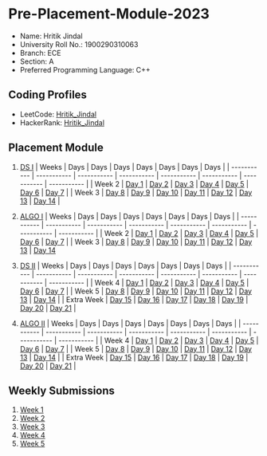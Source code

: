 # Pre-Placement-Module-2023

- Name: Hritik Jindal
- University Roll No.: 1900290310063
- Branch: ECE
- Section: A
- Preferred Programming Language: C++

## Coding Profiles
- LeetCode: [Hritik_Jindal](https://leetcode.com/Hritik_02/)
- HackerRank: [Hritik_Jindal](https://www.hackerrank.com/hritikjindal2002)

## Placement Module
1. [DS I](https://github.com/Hritik-Jindal/Pre-Placement-Module-2023/tree/main/DS%20I)
    | Weeks | Days | Days | Days | Days | Days | Days | Days |
    | ----------- | ----------- | ----------- | ----------- | ----------- | ----------- | ----------- | ----------- | 
    | Week 2 | [Day 1](https://github.com/Hritik-Jindal/Pre-Placement-Module-2023/tree/main/DS%20I/Day%201) | [Day 2](https://github.com/Hritik-Jindal/Pre-Placement-Module-2023/tree/main/DS%20I/Day%202) | [Day 3](https://github.com/Hritik-Jindal/Pre-Placement-Module-2023/tree/main/DS%20I/Day%203) | [Day 4](https://github.com/Hritik-Jindal/Pre-Placement-Module-2023/tree/main/DS%20I/Day%204) | [Day 5](https://github.com/Hritik-Jindal/Pre-Placement-Module-2023/tree/main/DS%20I/Day%205) | [Day 6](https://github.com/Hritik-Jindal/Pre-Placement-Module-2023/tree/main/DS%20I/Day%206) | [Day 7](https://github.com/Hritik-Jindal/Pre-Placement-Module-2023/tree/main/DS%20I/Day%207) |
    | Week 3 | [Day 8](https://github.com/Hritik-Jindal/Pre-Placement-Module-2023/tree/main/DS%20I/Day%208) | [Day 9](https://github.com/Hritik-Jindal/Pre-Placement-Module-2023/tree/main/DS%20I/Day%209) | [Day 10](https://github.com/Hritik-Jindal/Pre-Placement-Module-2023/tree/main/DS%20I/Day%2010) | [Day 11](https://github.com/Hritik-Jindal/Pre-Placement-Module-2023/tree/main/DS%20I/Day%2011) | [Day 12](https://github.com/Hritik-Jindal/Pre-Placement-Module-2023/tree/main/DS%20I/Day%2012) | [Day 13](https://github.com/Hritik-Jindal/Pre-Placement-Module-2023/tree/main/DS%20I/Day%2013) | [Day 14](https://github.com/Hritik-Jindal/Pre-Placement-Module-2023/tree/main/DS%20I/Day%2014) |
    
2. [ALGO I](https://github.com/Hritik-Jindal/Pre-Placement-Module-2023/tree/main/ALGO%20I)
    | Weeks | Days | Days | Days | Days | Days | Days | Days |
    | ----------- | ----------- | ----------- | ----------- | ----------- | ----------- | ----------- | ----------- |
    | Week 2 | [Day 1](https://github.com/Hritik-Jindal/Pre-Placement-Module-2023/tree/main/ALGO%20I/Day%201) | [Day 2](https://github.com/Hritik-Jindal/Pre-Placement-Module-2023/tree/main/ALGO%20I/Day%202) | [Day 3](https://github.com/Hritik-Jindal/Pre-Placement-Module-2023/tree/main/ALGO%20I/Day%203) | [Day 4](https://github.com/Hritik-Jindal/Pre-Placement-Module-2023/tree/main/ALGO%20I/Day%204) | [Day 5](https://github.com/Hritik-Jindal/Pre-Placement-Module-2023/tree/main/ALGO%20I/Day%205) | [Day 6](https://github.com/Hritik-Jindal/Pre-Placement-Module-2023/tree/main/ALGO%20I/Day%206) | [Day 7](https://github.com/Hritik-Jindal/Pre-Placement-Module-2023/tree/main/ALGO%20I/Day%207) |
    | Week 3 | [Day 8](https://github.com/Hritik-Jindal/Pre-Placement-Module-2023/tree/main/ALGO%20I/Day%208) | [Day 9](https://github.com/Hritik-Jindal/Pre-Placement-Module-2023/tree/main/ALGO%20I/Day%209) | [Day 10](https://github.com/Hritik-Jindal/Pre-Placement-Module-2023/tree/main/ALGO%20I/Day%2010) | [Day 11](https://github.com/Hritik-Jindal/Pre-Placement-Module-2023/tree/main/ALGO%20I/Day%2011) | [Day 12](https://github.com/Hritik-Jindal/Pre-Placement-Module-2023/tree/main/ALGO%20I/Day%2012) | [Day 13](https://github.com/Hritik-Jindal/Pre-Placement-Module-2023/tree/main/ALGO%20I/Day%2013) | [Day 14](https://github.com/Hritik-Jindal/Pre-Placement-Module-2023/tree/main/ALGO%20I/Day%2014)  
    
3. [DS II](https://github.com/Hritik-Jindal/Pre-Placement-Module-2023/tree/main/DS%20II)
    | Weeks | Days | Days | Days | Days | Days | Days | Days |
    | ----------- | ----------- | ----------- | ----------- | ----------- | ----------- | ----------- | ----------- |
    | Week 4 | [Day 1](https://github.com/Hritik-Jindal/Pre-Placement-Module-2023/tree/main/DS%20II/Day%201) | [Day 2](https://github.com/Hritik-Jindal/Pre-Placement-Module-2023/tree/main/DS%20II/Day%202) | [Day 3](https://github.com/Hritik-Jindal/Pre-Placement-Module-2023/tree/main/DS%20II/Day%203) | [Day 4](https://github.com/Hritik-Jindal/Pre-Placement-Module-2023/tree/main/DS%20II/Day%204) | [Day 5](https://github.com/Hritik-Jindal/Pre-Placement-Module-2023/tree/main/DS%20II/Day%205) | [Day 6](https://github.com/Hritik-Jindal/Pre-Placement-Module-2023/tree/main/DS%20II/Day%206) | [Day 7](https://github.com/Hritik-Jindal/Pre-Placement-Module-2023/tree/main/DS%20II/Day%207) | 
    | Week 5 | [Day 8](https://github.com/Hritik-Jindal/Pre-Placement-Module-2023/tree/main/DS%20II/Day%208) | [Day 9](https://github.com/Hritik-Jindal/Pre-Placement-Module-2023/tree/main/DS%20II/Day%209) | [Day 10](https://github.com/Hritik-Jindal/Pre-Placement-Module-2023/tree/main/DS%20II/Day%2010) | [Day 11](https://github.com/Hritik-Jindal/Pre-Placement-Module-2023/tree/main/DS%20II/Day%2011) | [Day 12](https://github.com/Hritik-Jindal/Pre-Placement-Module-2023/tree/main/DS%20II/Day%2012) | [Day 13](https://github.com/Hritik-Jindal/Pre-Placement-Module-2023/tree/main/DS%20II/Day%2013) | [Day 14](https://github.com/Hritik-Jindal/Pre-Placement-Module-2023/tree/main/DS%20II/Day%2014) |
    | Extra Week | [Day 15](https://github.com/Hritik-Jindal/Pre-Placement-Module-2023/tree/main/DS%20II/Day%2015) | [Day 16](https://github.com/Hritik-Jindal/Pre-Placement-Module-2023/tree/main/DS%20II/Day%2016) | [Day 17](https://github.com/Hritik-Jindal/Pre-Placement-Module-2023/tree/main/DS%20II/Day%2017) | [Day 18](https://github.com/Hritik-Jindal/Pre-Placement-Module-2023/tree/main/DS%20II/Day%2018) | [Day 19](https://github.com/Hritik-Jindal/Pre-Placement-Module-2023/tree/main/DS%20II/Day%2019) | [Day 20](https://github.com/Hritik-Jindal/Pre-Placement-Module-2023/tree/main/DS%20II/Day%2020) | [Day 21](https://github.com/Hritik-Jindal/Pre-Placement-Module-2023/tree/main/DS%20II/Day%2021) |
    
4. [ALGO II](https://github.com/Hritik-Jindal/Pre-Placement-Module-2023/tree/main/ALGO%20II)
    | Weeks | Days | Days | Days | Days | Days | Days | Days |
    | ----------- | ----------- | ----------- | ----------- | ----------- | ----------- | ----------- | ----------- |
    | Week 4 | [Day 1](https://github.com/Hritik-Jindal/Pre-Placement-Module-2023/tree/main/ALGO%20II/Day%201) | [Day 2](https://github.com/Hritik-Jindal/Pre-Placement-Module-2023/tree/main/ALGO%20II/Day%202) | [Day 3](https://github.com/Hritik-Jindal/Pre-Placement-Module-2023/tree/main/ALGO%20II/Day%203) | [Day 4](https://github.com/Hritik-Jindal/Pre-Placement-Module-2023/tree/main/ALGO%20II/Day%204) | [Day 5](https://github.com/Hritik-Jindal/Pre-Placement-Module-2023/tree/main/ALGO%20II/Day%205) | [Day 6](https://github.com/Hritik-Jindal/Pre-Placement-Module-2023/tree/main/ALGO%20II/Day%206) | [Day 7](https://github.com/Hritik-Jindal/Pre-Placement-Module-2023/tree/main/ALGO%20II/Day%207) |
    | Week 5 | [Day 8](https://github.com/Hritik-Jindal/Pre-Placement-Module-2023/tree/main/ALGO%20II/Day%208) | [Day 9](https://github.com/Hritik-Jindal/Pre-Placement-Module-2023/tree/main/ALGO%20II/Day%209) | [Day 10](https://github.com/Hritik-Jindal/Pre-Placement-Module-2023/tree/main/ALGO%20II/Day%2010) | [Day 11](https://github.com/Hritik-Jindal/Pre-Placement-Module-2023/tree/main/ALGO%20II/Day%2011) | [Day 12](https://github.com/Hritik-Jindal/Pre-Placement-Module-2023/tree/main/ALGO%20II/Day%2012) | [Day 13](https://github.com/Hritik-Jindal/Pre-Placement-Module-2023/tree/main/ALGO%20II/Day%2013) | [Day 14](https://github.com/Hritik-Jindal/Pre-Placement-Module-2023/tree/main/ALGO%20II/Day%2014) |
    | Extra Week | [Day 15](https://github.com/Hritik-Jindal/Pre-Placement-Module-2023/tree/main/ALGO%20II/Day%2015) | [Day 16](https://github.com/Hritik-Jindal/Pre-Placement-Module-2023/tree/main/ALGO%20II/Day%2016) | [Day 17](https://github.com/Hritik-Jindal/Pre-Placement-Module-2023/tree/main/ALGO%20II/Day%2017) | [Day 18](https://github.com/Hritik-Jindal/Pre-Placement-Module-2023/tree/main/ALGO%20II/Day%2018) | [Day 19](https://github.com/Hritik-Jindal/Pre-Placement-Module-2023/tree/main/ALGO%20II/Day%2019) | [Day 20](https://github.com/Hritik-Jindal/Pre-Placement-Module-2023/tree/main/ALGO%20II/Day%2020) | [Day 21](https://github.com/Hritik-Jindal/Pre-Placement-Module-2023/tree/main/ALGO%20II/Day%2021) |

## Weekly Submissions
1. [Week 1](https://github.com/Hritik-Jindal/Pre-Placement-Module-2023/tree/main/Weekly%20Submissions/Week%201)
2. [Week 2](https://github.com/Hritik-Jindal/Pre-Placement-Module-2023/tree/main/Weekly%20Submissions/Week%202)
3. [Week 3](https://github.com/Hritik-Jindal/Pre-Placement-Module-2023/tree/main/Weekly%20Submissions/Week%203)
4. [Week 4](https://github.com/Hritik-Jindal/Pre-Placement-Module-2023/tree/main/Weekly%20Submissions/Week%204)
5. [Week 5](https://github.com/Hritik-Jindal/Pre-Placement-Module-2023/tree/main/Weekly%20Submissions/Week%205)
